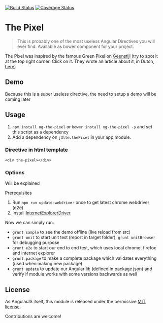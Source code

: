 [![Build Status](https://travis-ci.org/j3lte/ng-the-pixel.svg)](https://travis-ci.org/j3lte/ng-the-pixel)
[![Coverage Status](https://coveralls.io/repos/j3lte/ng-the-pixel/badge.svg?branch=master)](https://coveralls.io/r/j3lte/ng-the-pixel?branch=master)

# The Pixel
> This is probably one of the most useless Angular Directives you will ever find. Available as bower component for your project.

The Pixel was inspired by the famous Green Pixel on [Geenstijl](http://geenstijl.nl) (try to spot it at the top right corner. Click on it. They wrote an article about it, in Dutch, [here](http://www.geenstijl.nl/mt/archieven/2012/01/man_snapt_groene_pixel_niet_af.html))

## Demo
Because this is a super useless directive, the need to setup a demo will be coming later

## Usage
1. `npm install ng-the-pixel` or `bower install ng-the-pixel -p` and set this script as a dependency
2. Add a dependency on `j3lte.thePixel` in your app module.


### Directive in html template

<pre><code>&lt;div the-pixel&gt;&lt;/div&gt;</code></pre>

### Options
 Will be explained

Prerequisites

 1. Run `npm run update-webdriver` once to get latest chrome webdriver (e2e)
 2. Install [InternetExplorerDriver](http://docs.seleniumhq.org/download)

Now we can simply run:
- `grunt sample` to see the demo offline (live reload from src)
- `grunt unit` to start unit test (report in target folder), `grunt unitBrowser` for debugging purpose
- `grunt e2e` to start our end to end test, which uses local chrome, firefox and internet explorer
- `grunt package` to make a complete package which validates everything (used when making new package)
- `grunt update` to update our Angular lib (defined in package json) and verify if module works with some versions backwards as well

## License
As AngularJS itself, this module is released under the permissive [MIT license](LICENSE.md).

Contributions are welcome!

